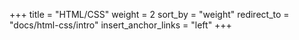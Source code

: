 +++
title = "HTML/CSS"
weight = 2
sort_by = "weight"
redirect_to = "docs/html-css/intro"
insert_anchor_links = "left"
+++
